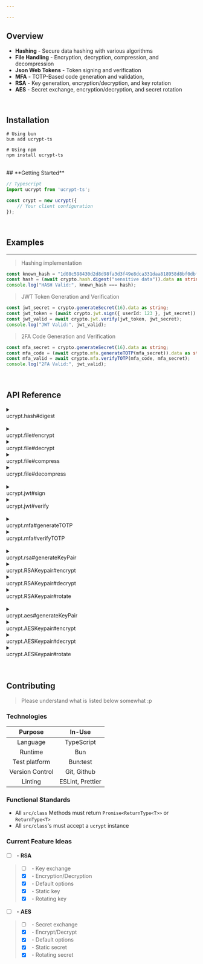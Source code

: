 ```yaml
---

---
```



## **Overview**

- **Hashing** - Secure data hashing with various algorithms
- **File Handling** - Encryption, decryption, compression, and decompression
- **Json Web Tokens** - Token signing and verification
- **MFA** - TOTP-Based code generation and validation,
- **RSA** - Key generation, encryption/decryption, and key rotation
- **AES** - Secret exchange, encryption/decryption, and secret rotation

<br>

## **Installation**

```shell
# Using bun
bun add ucrypt-ts

# Using npm
npm install ucrypt-ts
```

<br>
## **Getting Started**

```ts
// Typescript 
import ucrypt from 'ucrypt-ts';

const crypt = new ucrypt({
    // Your client configuration
});
```

<br>

## **Examples**

---

> Hashing implementation

```ts
const known_hash = "1d08c598430d2d8d98fa3d3f49e8dca331daa818958d8bf0dbfa2aa384d8a7fd";
const hash = (await crypto.hash.digest("sensitive data")).data as string;
console.log("HASH Valid:", known_hash === hash);
```


> JWT Token Generation and Verification

```ts
const jwt_secret = crypto.generateSecret(16).data as string;
const jwt_token = (await crypto.jwt.sign({ userId: 123 }, jwt_secret)).data as string;
const jwt_valid = await crypto.jwt.verify(jwt_token, jwt_secret);
console.log("JWT Valid:", jwt_valid);
```


> 2FA Code Generation and Verification

```ts
const mfa_secret = crypto.generateSecret(16).data as string;
const mfa_code = (await crypto.mfa.generateTOTP(mfa_secret)).data as string;
const mfa_valid = await crypto.mfa.verifyTOTP(mfa_code, mfa_secret);
console.log("2FA Valid:", jwt_valid);
```

<br>

## **API Reference**

<details>
<summary><div class="apiref"> ucrypt.hash#digest</div></summary>

<div markdown="1"> 
> <br>
> **Description:** Hash a piece of data.
> 
> **Parameters:**
> - `data` ( *string* ): The data to hash.
> 
> **Returns:**  
> - `hash` ( *string* ): The hash string.
</div>
</details>

<br>

<details>
<summary><div class="apiref"> ucrypt.file#encrypt</div></summary>

<div markdown="1"> 
> <br>
> **Description:** Encrypt a file's data.
> 
> **Parameters:**
> - `data` ( *ArrayBuffer* ): The file data's ArrayBuffer to encrypt.
> - `key` ( *string* ): The secret used for encryption.
> 
> **Returns:**  
> - `encrypted_data` ( *Uint8Array* ): The resulting encrypted data.
</div>
</details>

<details>
<summary><div class="apiref"> ucrypt.file#decrypt</div></summary>

<div markdown="1"> 
> <br>
> **Description:** Decrypt a file's data.
> 
> **Parameters:**
> - `data` ( *Uint8Array* ): The encrypted Uint8Array to decrypt.
> - `key` ( *string* ): The secret used for encryption.
> 
> **Returns:**  
> - `decrypted_data` ( *ArrayBuffer* ): The resulting decrypted data.
</div>
</details>

<details>
<summary><div class="apiref"> ucrypt.file#compress</div></summary>

<div markdown="1"> 
> <br>
> **Description:** Compress a file's data.
> 
> **Parameters:**
> - `data` ( *Uint8Array* ): The data to compress.
> 
> **Returns:**  
> - `compressed_data` ( *Uint8Array* ): The resulting compressed data.
</div>
</details>

<details>
<summary><div class="apiref"> ucrypt.file#decompress</div></summary>

<div markdown="1"> 
> <br>
> **Description:** Decompress a file's data.
> 
> **Parameters:**
> - `data` ( *Uint8Array* ): The compressed data to decompress.
> 
> **Returns:**  
> - `decompressed_data` ( *Uint8Array* ): The resulting decompressed data.
</div>
</details>

<br>

<details>
<summary><div class="apiref"> ucrypt.jwt#sign</div></summary>

<div markdown="1"> 
> <br>
> **Description:** Sign data to create a JWT token.
> 
> **Parameters:**
> - `data` ( *JWTPayloadType* ): The payload data to sign.
> - `secret` ( *string* ): The secret key used for signing.
> 
> **Returns:**  
> - `token` ( *string* ): The resulting JWT token.
</div>
</details>

<details>
<summary><div class="apiref"> ucrypt.jwt#verify</div></summary>

<br>

<div markdown="1"> 
> <br>
> **Description:** Verify a JWT token's signature.
> 
> **Parameters:**
> - `token` ( *string* ): The JWT token to verify.
> - `secret` ( *string* ): The secret key used for verification.
> 
> **Returns:**  
> - `valid` ( *boolean* ): Whether the token is valid.
</div>
</details>

<br>

<details>
<summary><div class="apiref"> ucrypt.mfa#generateTOTP</div></summary>

<div markdown="1"> 
> <br>
> **Description:** Generate a TOTP (Time-based One-Time Password) code.
> 
> **Parameters:**
> - `secret` ( *string* ): The secret key used for TOTP generation.
> - `interval` ( *number*, optional): Interval offset.
> 
> **Returns:**  
> - `code` ( *string* ): The resulting TOTP code.
</div>
</details>

<details>
<summary><div class="apiref"> ucrypt.mfa#verifyTOTP</div></summary>

<div markdown="1"> 
> <br>
> **Description:** Verify a TOTP code against a secret.
> 
> **Parameters:**
> - `code` ( *string* ): The TOTP code to verify.
> - `secret` ( *string* ): The secret key used for verification.
> 
> **Returns:**  
> - `valid` ( *boolean* ): Whether the TOTP code is valid.
</div>
</details>

<br>

<details>
<summary><div class="apiref"> ucrypt.rsa#generateKeyPair</div></summary>

<div markdown="1"> 
> <br>
> **Description:** Generate an RSA key pair for encryption/decryption.
> 
> **Parameters:**
> - `extractable` ( *boolean* ): Whether the key is extractable.
> - `usages` ( *KeyUsage[]* ): Array of allowed key usages.
> - `gen_params_override?` ( *Partial<RsaHashedKeyGenParams | EcKeyGenParams>* ): Override for key generation parameters.
> 
> **Returns:**  
> - `key_pair` ( *RSAKeypair* ): The generated RSA key pair.
</div>
</details>

<details>
<summary><div class="apiref"> ucrypt.RSAKeypair#encrypt</div></summary>

<div markdown="1"> 
> <br>
> **Description:** Encrypt data using RSA public key.
> 
> **Parameters:**
> - `data` ( *unknown* ): The data to encrypt.
> - `publicKey?` ( *CryptoKey* ):  Override for stored public key.
> 
> **Returns:**  
> - `encrypted_data` ( *string* ): The resulting encrypted data.
</div>
</details>

<details>
<summary><div class="apiref"> ucrypt.RSAKeypair#decrypt</div></summary>

<div markdown="1"> 
> <br>
> **Description:** Decrypt data using RSA private key.
> 
> **Parameters:**
> - `data` ( *string* ): The encrypted data to decrypt.
> - `privateKey?` ( *CryptoKey* ): Overide for stored private key.
> 
> **Returns:**  
> - `decrypted_data` ( *string* ): The resulting decrypted data.
</div>
</details>

<details>
<summary><div class="apiref"> ucrypt.RSAKeypair#rotate</div></summary>

<div markdown="1"> 
> <br>
> **Description:** Rotate the RSA keys by generating a new key pair and preserving the old one.
> 
> **Parameters:**
> None
> 
> **Returns:**  
> None - Updates the internal key pairs.
</div>
</details>

<br>
<details>
<summary><div class="apiref"> ucrypt.aes#generateKeyPair</div></summary>

<div markdown="1"> 
> <br>
> **Description:** Generate an AES key pair for encryption/decryption.
> 
> **Parameters:**
> None
> 
> **Returns:**  
> - `key_pair` ( *AESKeypair* ): The generated AES key pair.
</div>
</details>

<details>
<summary><div class="apiref"> ucrypt.AESKeypair#encrypt</div></summary>

<div markdown="1"> 
> <br>
> **Description:** Encrypt data using AES encryption.
> 
> **Parameters:**
> - `file` ( *ArrayBuffer* ): The data to encrypt.
> - `key_override?` ( *string* ): Optional override for stored encryption key.
> - `options?` ( *Record<string, unknown>* ): Optional encryption options.
> 
> **Returns:**  
> - `encrypted_data` ( *Uint8Array* ): The resulting encrypted data.
</div>
</details>

<details>
<summary><div class="apiref"> ucrypt.AESKeypair#decrypt</div></summary>

<div markdown="1"> 
> <br>
> **Description:** Decrypt data using AES decryption.
> 
> **Parameters:**
> - `file` ( *Uint8Array* ): The encrypted data to decrypt.
> - `key_override?` ( *string* ): Optional override for stored decryption key.
> - `options?` ( *Record<string, unknown>* ): Optional decryption options.
> 
> **Returns:**  
> - `decrypted_data` ( *ArrayBuffer* ): The resulting decrypted data.
</div>
</details>

<details>
<summary><div class="apiref"> ucrypt.AESKeypair#rotate</div></summary>

<div markdown="1"> 
> <br>
> **Description:** Rotate the AES keys by generating a new key and preserving the old one.
> 
> **Parameters:**
> None
> 
> **Returns:**  
> - `new_key` ( *string* ): The newly generated key.
</div>
</details>

<br>



<br>

## **Contributing**

> Please understand what is listed below somewhat :p

### **Technologies**


| **Purpose**      | **In-Use**         |
|:----------------:|:------------------:|
| Language         | TypeScript         |
| Runtime          | Bun                |
| Test platform    | Bun:test           |
| Version Control  | Git, Github        |
| Linting          | ESLint, Prettier   |

### **Functional Standards**

- All `src/class` Methods must return `Promise<ReturnType<T>>` or `ReturnType<T>`
- All `src/class`'s must accept a `ucrypt` instance

### **Current Feature Ideas**

- [ ] ・**RSA**

> - [ ] ・Key exchange
> - [x] ・Encryption/Decryption
> - [x] ・Default options
> - [x] ・Static key
> - [x] ・Rotating key

- [ ] ・**AES**

> - [ ] ・Secret exchange
> - [x] ・Encrypt/Decrypt
> - [x] ・Default options
> - [x] ・Static secret
> - [x] ・Rotating secret
